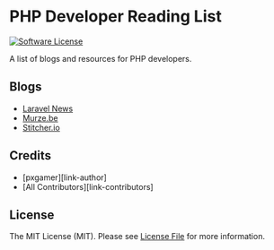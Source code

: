 # PHP Developer Reading List

[![Software License][ico-license]](LICENSE.md)

A list of blogs and resources for PHP developers.

## Blogs

- [Laravel News](https://laravel-news.com)
- [Murze.be](https://murze.be)
- [Stitcher.io](https://stitcher.io)

## Credits

- [pxgamer][link-author]
- [All Contributors][link-contributors]

## License

The MIT License (MIT). Please see [License File](LICENSE.md) for more information.

[ico-license]: https://img.shields.io/badge/license-MIT-brightgreen.svg?style=flat-square
